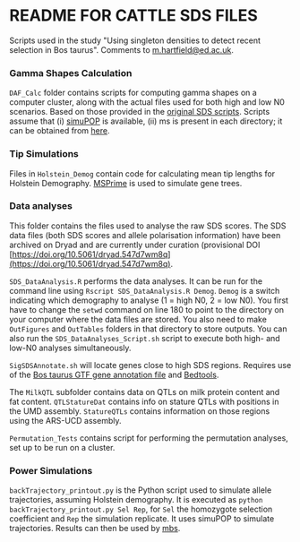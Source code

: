 # README FOR CATTLE SDS FILES

Scripts used in the study "Using singleton densities to detect recent selection in Bos taurus". Comments to m.hartfield@ed.ac.uk.

### Gamma Shapes Calculation

`DAF_Calc` folder contains scripts for computing gamma shapes on a computer cluster, along with the actual files used for both high and low N0 scenarios. Based on those provided in the [original SDS scripts](https://github.com/yairf/SDS "SDS Scripts"). Scripts assume that (i) [simuPOP](http://simupop.sourceforge.net/ "simuPOP") is available, (ii) ms is present in each directory; it can be obtained from [here](http://home.uchicago.edu/rhudson1/source/mksamples.html "ms").

### Tip Simulations

Files in `Holstein_Demog` contain code for calculating mean tip lengths for Holstein Demography. [MSPrime](https://msprime.readthedocs.io/en/stable/ "MSPrime") is used to simulate gene trees.

### Data analyses

This folder contains the files used to analyse the raw SDS scores. The SDS data files (both SDS scores and allele polarisation information) have been archived on Dryad and are currently under curation (provisional DOI [https://doi.org/10.5061/dryad.547d7wm8q](https://doi.org/10.5061/dryad.547d7wm8q).

`SDS_DataAnalysis.R` performs the data analyses. It can be run for the command line using `Rscript SDS_DataAnalysis.R Demog`. `Demog` is a switch indicating which demography to analyse (1 = high N0, 2 = low N0). You first have to change the `setwd` command on line 180 to point to the directory on your computer where the data files are stored. You also need to make `OutFigures` and `OutTables` folders in that directory to store outputs. You can also run the `SDS_DataAnalyses_Script.sh` script to execute both high- and low-N0 analyses simultaneously.

`SigSDSAnnotate.sh` will locate genes close to high SDS regions. Requires use of the [Bos taurus GTF gene annotation file](https://www.ensembl.org/Bos_taurus/Info/Index "B. taurus GTF") and [Bedtools](https://bedtools.readthedocs.io/en/latest/ "Bedtools").

The `MilkQTL` subfolder contains data on QTLs on milk protein content and fat content. `QTLStatureDat` contains info on stature QTLs with positions in the UMD assembly. `StatureQTLs` contains information on those regions using the ARS-UCD assembly.

`Permutation_Tests` contains script for performing the permutation analyses, set up to be run on a cluster.

### Power Simulations

`backTrajectory_printout.py` is the Python script used to simulate allele trajectories, assuming Holstein demography. It is executed as `python backTrajectory_printout.py Sel Rep`, for `Sel` the homozygote selection coefficient and `Rep` the simulation replicate. It uses simuPOP to simulate trajectories. Results can then be used by [mbs](https://bmcbioinformatics.biomedcentral.com/articles/10.1186/1471-2105-10-166 "mbs").
